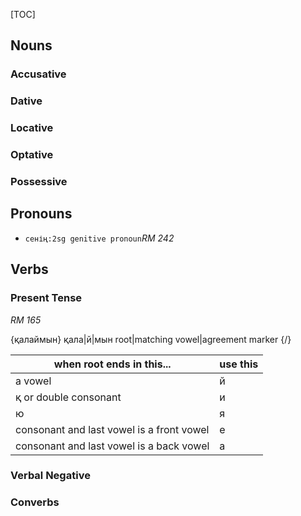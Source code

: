 [TOC]

## Nouns
### Accusative
### Dative
### Locative
### Optative
### Possessive

## Pronouns

* `сенің:2sg genitive pronoun`<cite>RM 242</cite>

## Verbs

### Present Tense

<cite>RM 165</cite>

{қалаймын}
қала|й|мын
root|matching vowel|agreement marker
{/}

when root ends in this... | use this
-------------|--------------
a vowel | й
қ or double consonant | и
ю | я
consonant and last vowel is a front vowel | е
consonant and last vowel is a back vowel | а

### Verbal Negative

### Converbs
